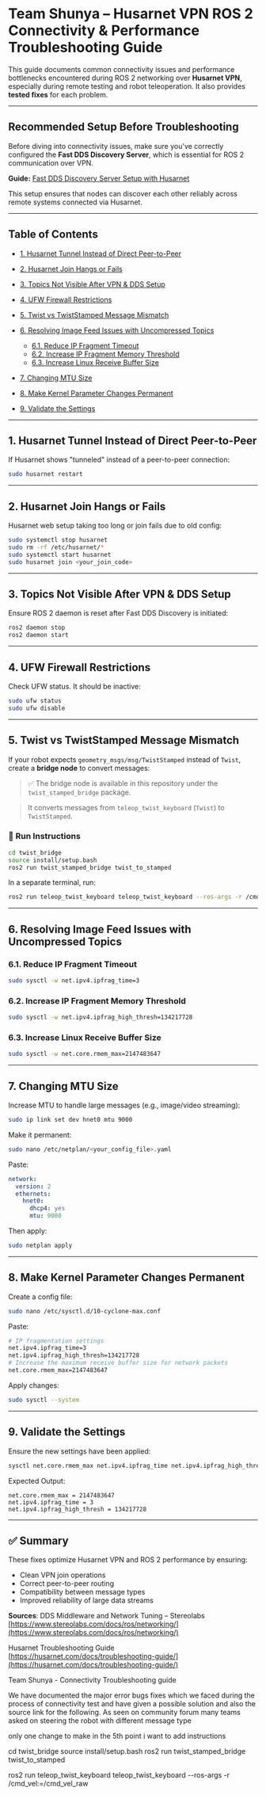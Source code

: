 # Team Shunya – Husarnet VPN ROS 2 Connectivity & Performance Troubleshooting Guide

This guide documents common connectivity issues and performance bottlenecks encountered during ROS 2 networking over **Husarnet VPN**, especially during remote testing and robot teleoperation. It also provides **tested fixes** for each problem.

---

## Recommended Setup Before Troubleshooting

Before diving into connectivity issues, make sure you've correctly configured the **Fast DDS Discovery Server**, which is essential for ROS 2 communication over VPN.

**Guide:** [Fast DDS Discovery Server Setup with Husarnet](https://husarnet.com/docs/ros2/ros-discovery-server-env/)

This setup ensures that nodes can discover each other reliably across remote systems connected via Husarnet.

---

##  Table of Contents

* [1. Husarnet Tunnel Instead of Direct Peer-to-Peer](#1-husarnet-tunnel-instead-of-direct-peer-to-peer)
* [2. Husarnet Join Hangs or Fails](#2-husarnet-join-hangs-or-fails)
* [3. Topics Not Visible After VPN & DDS Setup](#3-topics-not-visible-after-vpn--dds-setup)
* [4. UFW Firewall Restrictions](#4-ufw-firewall-restrictions)
* [5. Twist vs TwistStamped Message Mismatch](#5-twist-vs-twiststamped-message-mismatch)
* [6. Resolving Image Feed Issues with Uncompressed Topics](#6-resolving-image-feed-issues-with-uncompressed-topics)

  * [6.1. Reduce IP Fragment Timeout](#61-reduce-ip-fragment-timeout)
  * [6.2. Increase IP Fragment Memory Threshold](#62-increase-ip-fragment-memory-threshold)
  * [6.3. Increase Linux Receive Buffer Size](#63-increase-linux-receive-buffer-size)
* [7. Changing MTU Size](#7-changing-mtu-size)
* [8. Make Kernel Parameter Changes Permanent](#8-make-kernel-parameter-changes-permanent)
* [9. Validate the Settings](#9-validate-the-settings)

---

## 1. Husarnet Tunnel Instead of Direct Peer-to-Peer

If Husarnet shows "tunneled" instead of a peer-to-peer connection:

```bash
sudo husarnet restart
```

---

## 2. Husarnet Join Hangs or Fails

Husarnet web setup taking too long or join fails due to old config:

```bash
sudo systemctl stop husarnet
sudo rm -rf /etc/husarnet/*
sudo systemctl start husarnet
sudo husarnet join <your_join_code>
```

---

## 3. Topics Not Visible After VPN & DDS Setup

Ensure ROS 2 daemon is reset after Fast DDS Discovery is initiated:

```bash
ros2 daemon stop
ros2 daemon start
```

---

## 4. UFW Firewall Restrictions

Check UFW status. It should be inactive:

```bash
sudo ufw status
sudo ufw disable
```
---

## 5. Twist vs TwistStamped Message Mismatch

If your robot expects `geometry_msgs/msg/TwistStamped` instead of `Twist`, create a **bridge node** to convert messages:

> ✅ The bridge node is available in this repository under the `twist_stamped_bridge` package.

> It converts messages from `teleop_twist_keyboard` (`Twist`) to `TwistStamped`.

### 🔧 Run Instructions

```bash
cd twist_bridge
source install/setup.bash
ros2 run twist_stamped_bridge twist_to_stamped
```

In a separate terminal, run:

```bash
ros2 run teleop_twist_keyboard teleop_twist_keyboard --ros-args -r /cmd_vel:=/cmd_vel_raw
```

---

## 6. Resolving Image Feed Issues with Uncompressed Topics

### 6.1. Reduce IP Fragment Timeout

```bash
sudo sysctl -w net.ipv4.ipfrag_time=3
```

### 6.2. Increase IP Fragment Memory Threshold

```bash
sudo sysctl -w net.ipv4.ipfrag_high_thresh=134217728
```

### 6.3. Increase Linux Receive Buffer Size

```bash
sudo sysctl -w net.core.rmem_max=2147483647
```

---

## 7. Changing MTU Size

Increase MTU to handle large messages (e.g., image/video streaming):

```bash
sudo ip link set dev hnet0 mtu 9000
```

Make it permanent:

```bash
sudo nano /etc/netplan/<your_config_file>.yaml
```

Paste:

```yaml
network:
  version: 2
  ethernets:
    hnet0:
      dhcp4: yes
      mtu: 9000
```

Then apply:

```bash
sudo netplan apply
```

---

## 8. Make Kernel Parameter Changes Permanent

Create a config file:

```bash
sudo nano /etc/sysctl.d/10-cyclone-max.conf
```

Paste:

```bash
# IP fragmentation settings
net.ipv4.ipfrag_time=3
net.ipv4.ipfrag_high_thresh=134217728
# Increase the maximum receive buffer size for network packets
net.core.rmem_max=2147483647
```

Apply changes:

```bash
sudo sysctl --system
```

---

## 9. Validate the Settings

Ensure the new settings have been applied:

```bash
sysctl net.core.rmem_max net.ipv4.ipfrag_time net.ipv4.ipfrag_high_thresh
```

Expected Output:

```
net.core.rmem_max = 2147483647
net.ipv4.ipfrag_time = 3
net.ipv4.ipfrag_high_thresh = 134217728
```

---

## ✅ Summary

These fixes optimize Husarnet VPN and ROS 2 performance by ensuring:

* Clean VPN join operations
* Correct peer-to-peer routing
* Compatibility between message types
* Improved reliability of large data streams

**Sources**:
DDS Middleware and Network Tuning – Stereolabs
[https://www.stereolabs.com/docs/ros/networking/](https://www.stereolabs.com/docs/ros/networking/)

Husarnet Troubleshooting Guide
[https://husarnet.com/docs/troubleshooting-guide/](https://husarnet.com/docs/troubleshooting-guide/)



Team Shunya - Connectivity Troubleshooting guide 

We have documented the major error bugs  fixes which we faced during the process of connectivity test and have given a possible solution and also the source link for the following. As seen on community forum many teams asked on steering the robot with different message type 


only one change to make in the 5th point i want to add instructions 

cd twist_bridge
source install/setup.bash
ros2 run twist_stamped_bridge twist_to_stamped 

ros2 run teleop_twist_keyboard teleop_twist_keyboard --ros-args -r /cmd_vel:=/cmd_vel_raw
